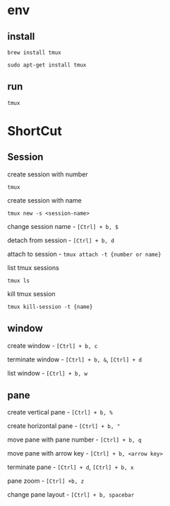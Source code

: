 # env

## install

```
brew install tmux
```

```
sudo apt-get install tmux
```

## run

```
tmux
```

# ShortCut

## Session

create session with number

```
tmux
```

create session with name

```
tmux new -s <session-name>
```

change session name - `[Ctrl] + b, $`

detach from session - `[Ctrl] + b, d`

attach to session - `tmux attach -t {number or name}`

list tmux sessions

```
tmux ls
```

kill tmux session

```
tmux kill-session -t {name}
```

## window

create window - `[Ctrl] + b, c`

terminate window - `[Ctrl] + b, &`, `[Ctrl] + d`

list window - `[Ctrl] + b, w`

## pane

create vertical pane - `[Ctrl] + b, %`

create horizontal pane - `[Ctrl] + b, "`

move pane with pane number - `[Ctrl] + b, q`

move pane with arrow key - `[Ctrl] + b, <arrow key>`

terminate pane - `[Ctrl] + d`, `[Ctrl] + b, x`

pane zoom - `[Ctrl] +b, z`

change pane layout - `[Ctrl] + b, spacebar`
